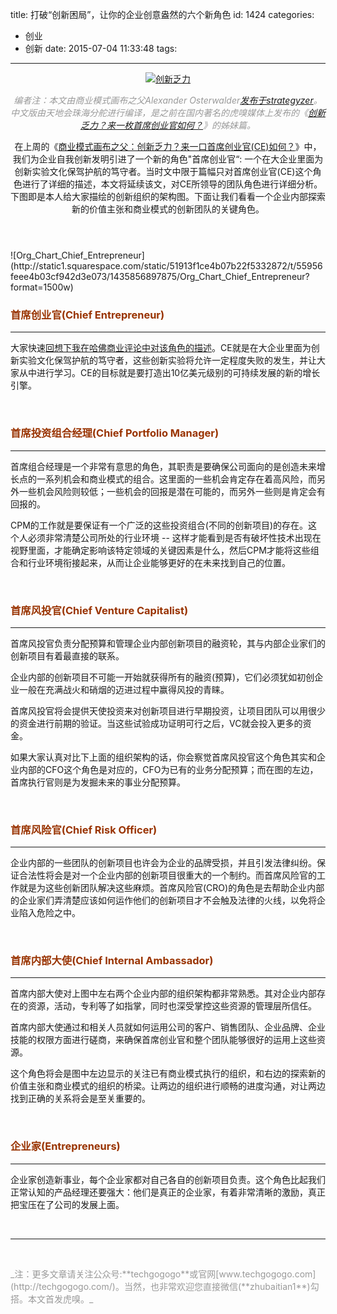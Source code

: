 title: 打破“创新困局”，让你的企业创意盎然的六个新角色
id: 1424
categories:
  - 创业
  - 创新
date: 2015-07-04 11:33:48
tags:
---

<header>

[![创新乏力](http://techgogogo.com/wp-content/uploads/2015/07/创新乏力.jpg)](http://techgogogo.com/wp-content/uploads/2015/07/创新乏力.jpg)

_<span style="color: #999999;">编者注：本文由商业模式画布之父Alexander Osterwalder[发布于strategyzer](http://blog.strategyzer.com/posts/2015/7/2/6-roles-position-your-company-for-future)。中文版由天地会珠海分舵进行编译，是之前在国内著名的虎嗅媒体上发布的《[创新乏力？来一枚首席创业官如何？](http://wwww.huxiu.com/article/119042/1.html)》的姊妹篇。</span>_

在上周的《[商业模式画布之父：创新乏力？来一口首席创业官(CE)如何？](http://techgogogo.com/2015/07/%e5%95%86%e4%b8%9a%e6%a8%a1%e5%bc%8f%e7%94%bb%e5%b8%83%e4%b9%8b%e7%88%b6%ef%bc%9a%e5%88%9b%e6%96%b0%e4%b9%8f%e5%8a%9b%ef%bc%9f%e6%9d%a5%e4%b8%80%e5%8f%a3%e9%a6%96%e5%b8%ad%e5%88%9b%e4%b8%9a%e5%ae%98c/)》中，我们为企业自我创新发明引进了一个新的角色"首席创业官“: 一个在大企业里面为创新实验文化保驾护航的笃守者。当时文中限于篇幅只对首席创业官(CE)这个角色进行了详细的描述，本文将延续该文，对CE所领导的团队角色进行详细分析。下图即是本人给大家描绘的创新组织的架构图。下面让我们看看一个企业内部探索新的价值主张和商业模式的创新团队的关键角色。

</header>
<div id="yui_3_17_2_1_1435973284182_286" class="body entry-content">
<div id="item-55956edee4b05c12782ef168" class="sqs-layout sqs-grid-12 columns-12" data-layout-label="Post Body" data-type="item" data-updated-on="1435857646870">
<div id="yui_3_17_2_1_1435973284182_285" class="row sqs-row">
<div id="yui_3_17_2_1_1435973284182_284" class="col sqs-col-12 span-12">
<div id="block-727f22be01245f07bf52" class="sqs-block html-block sqs-block-html" data-block-type="2"></div>
<div id="block-yui_3_17_2_1_1435856148707_17356" class="sqs-block image-block sqs-block-image" data-block-type="5">
<div id="yui_3_17_2_1_1435973284182_283" class="sqs-block-content">
<div id="yui_3_17_2_1_1435973284182_282" class="image-block-outer-wrapper layout-caption-below ">
<div id="yui_3_17_2_1_1435973284182_281" class="intrinsic">
<div id="yui_3_17_2_1_1435973284182_280" class="image-block-wrapper lightbox  " data-description="">![Org_Chart_Chief_Entrepreneur](http://static1.squarespace.com/static/51913f1ce4b07b22f5332872/t/55956feee4b03cf942d3e073/1435856897875/Org_Chart_Chief_Entrepreneur?format=1500w)</div>
</div>
</div>
</div>
</div>
<div id="block-yui_3_17_2_1_1435856148707_20483" class="sqs-block html-block sqs-block-html" data-block-type="2">
<div id="yui_3_17_2_1_1435973284182_747" class="sqs-block-content">

### <span style="color: #993300;">**首席创业官(Chief Entrepreneur)**</span>

* * *

大家快速[回想下我在哈佛商业评论中对该角色的描述](http://techgogogo.com/2015/07/%e5%95%86%e4%b8%9a%e6%a8%a1%e5%bc%8f%e7%94%bb%e5%b8%83%e4%b9%8b%e7%88%b6%ef%bc%9a%e5%88%9b%e6%96%b0%e4%b9%8f%e5%8a%9b%ef%bc%9f%e6%9d%a5%e4%b8%80%e5%8f%a3%e9%a6%96%e5%b8%ad%e5%88%9b%e4%b8%9a%e5%ae%98c/)。CE就是在大企业里面为创新实验文化保驾护航的笃守者，这些创新实验将允许一定程度失败的发生，并让大家从中进行学习。CE的目标就是要打造出10亿美元级别的可持续发展的新的增长引擎。

&nbsp;

### <span style="color: #993300;">**首席投资组合经理(Chief Portfolio Manager)**</span>

* * *

首席组合经理是一个非常有意思的角色，其职责是要确保公司面向的是创造未来增长点的一系列机会和商业模式的组合。这里面的一些机会肯定存在着高风险，而另外一些机会风险则较低；一些机会的回报是潜在可能的，而另外一些则是肯定会有回报的。

CPM的工作就是要保证有一个广泛的这些投资组合(不同的创新项目)的存在。这个人必须非常清楚公司所处的行业环境 -- 这样才能看到是否有破坏性技术出现在视野里面，才能确定影响该特定领域的关键因素是什么，然后CPM才能将这些组合和行业环境衔接起来，从而让企业能够更好的在未来找到自己的位置。

&nbsp;

### <span style="color: #993300;">**首席风投官(Chief Venture Capitalist)**</span>

* * *

首席风投官负责分配预算和管理企业内部创新项目的融资轮，其与内部企业家们的创新项目有着最直接的联系。

企业内部的创新项目不可能一开始就获得所有的融资(预算)，它们必须犹如初创企业一般在充满战火和硝烟的迈进过程中赢得风投的青睐。

首席风投官将会提供天使投资来对创新项目进行早期投资，让项目团队可以用很少的资金进行前期的验证。当这些试验成功证明可行之后，VC就会投入更多的资金。

如果大家认真对比下上面的组织架构的话，你会察觉首席风投官这个角色其实和企业内部的CFO这个角色是对应的，CFO为已有的业务分配预算；而在图的左边，首席执行官则是为发掘未来的事业分配预算。

&nbsp;

### <span style="color: #993300;">**首席风险官(Chief Risk Officer)**</span>

* * *

企业内部的一些团队的创新项目也许会为企业的品牌受损，并且引发法律纠纷。保证合法性将会是对一个企业内部的创新项目很重大的一个制约。而首席风险官的工作就是为这些创新团队解决这些麻烦。首席风险官(CRO)的角色是去帮助企业内部的企业家们弄清楚应该如何运作他们的创新项目才不会触及法律的火线，以免将企业陷入危险之中。

&nbsp;

### <span style="color: #993300;">**首席内部大使(Chief Internal Ambassador)**</span>

* * *

首席内部大使对上图中左右两个企业内部的组织架构都非常熟悉。其对企业内部存在的资源，活动，专利等了如指掌，同时也深受掌控这些资源的管理层所信任。

首席内部大使通过和相关人员就如何运用公司的客户、销售团队、企业品牌、企业技能的权限方面进行磋商，来确保首席创业官和整个团队能够很好的运用上这些资源。

这个角色将会是图中左边显示的关注已有商业模式执行的组织，和右边的探索新的价值主张和商业模式的组织的桥梁。让两边的组织进行顺畅的进度沟通，对让两边找到正确的关系将会是至关重要的。

&nbsp;

### <span style="color: #993300;">**企业家(Entrepreneurs)**</span>

* * *

企业家创造新事业，每个企业家都对自己各自的创新项目负责。这个角色比起我们正常认知的产品经理还要强大：他们是真正的企业家，有着非常清晰的激励，真正把宝压在了公司的发展上面。

&nbsp;

* * *

&nbsp;

</div>
<span style="color: #999999;">_注：更多文章请关注公众号:**techgogogo**或官网[www.techgogogo.com](http://techgogogo.com/)。当然，也非常欢迎您直接微信(**zhubaitian1**)勾搭。本文首发虎嗅。_</span>

</div>
</div>
</div>
</div>
</div>